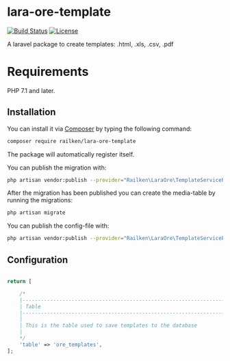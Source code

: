 # lara-ore-template

[![Build Status](https://travis-ci.org/railken/lara-ore-template.svg?branch=master)](https://travis-ci.org/railken/lara-ore-template)
[![License](https://img.shields.io/badge/License-MIT-yellow.svg)](https://opensource.org/licenses/MIT)

A laravel package to create templates: .html, .xls, .csv, .pdf
# Requirements

PHP 7.1 and later.


## Installation

You can install it via [Composer](https://getcomposer.org/) by typing the following command:

```bash
composer require railken/lara-ore-template
```

The package will automatically register itself.

You can publish the migration with:

```bash
php artisan vendor:publish --provider="Railken\LaraOre\TemplateServiceProvider" --tag="migrations"
```

After the migration has been published you can create the media-table by running the migrations:

```bash
php artisan migrate
```
You can publish the config-file with:

```bash
php artisan vendor:publish --provider="Railken\LaraOre\TemplateServiceProvide" --tag="config"
```

## Configuration
```php

return [

    /*
    |--------------------------------------------------------------------------
    | Table
    |--------------------------------------------------------------------------
    |
    | This is the table used to save templates to the database
    |
    */
    'table' => 'ore_templates',
];
```
